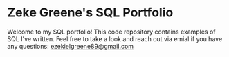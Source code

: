 # Zeke Greene's SQL Portfolio
Welcome to my SQL portfolio! This code repository contains examples of SQL I've written. Feel free to take a look and reach out via emial if you have any questions:
ezekielgreene89@gmail.com
